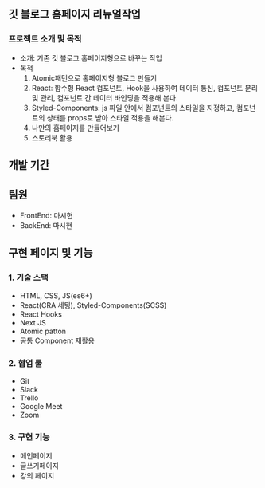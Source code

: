 ## 깃 블로그 홈페이지 리뉴얼작업 


### 프로젝트 소개 및 목적 

- 소개: 기존 깃 블로그 홈페이지형으로 바꾸는 작업 
- 목적
  1. Atomic패턴으로 홈페이지형 블로그 만들기 
  2. React: 함수형 React 컴포넌트, Hook을 사용하여 데이터 통신, 컴포넌트 분리 및 관리, 컴포넌트 간 데이터 바인딩을 적용해 본다.
  3. Styled-Components: js 파일 안에서 컴포넌트의 스타일을 지정하고, 컴포넌트의 상태를 props로 받아 스타일 적용을 해본다.
  4. 나만의  홈페이지를 만들어보기
  5. 스토리북 활용


## 개발 기간


## 팀원

- FrontEnd: 마시현
- BackEnd: 마시현


## 구현 페이지 및 기능

### 1. 기술 스택
- HTML, CSS, JS(es6+)
- React(CRA 세팅), Styled-Components(SCSS)
- React Hooks
- Next JS
- Atomic patton
- 공통 Component 재활용 

### 2. 협업 툴

- Git
- Slack
- Trello
- Google Meet
- Zoom

### 3. 구현 기능
- 메인페이지 
- 글쓰기페이지
- 강의 페이지 
